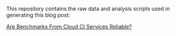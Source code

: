 This repository contains the raw data and analysis scripts used in generating this blog post:

[Are Benchmarks From Cloud CI Services Reliable?](https://bheisler.github.io/post/benchmarking-in-the-cloud/)
